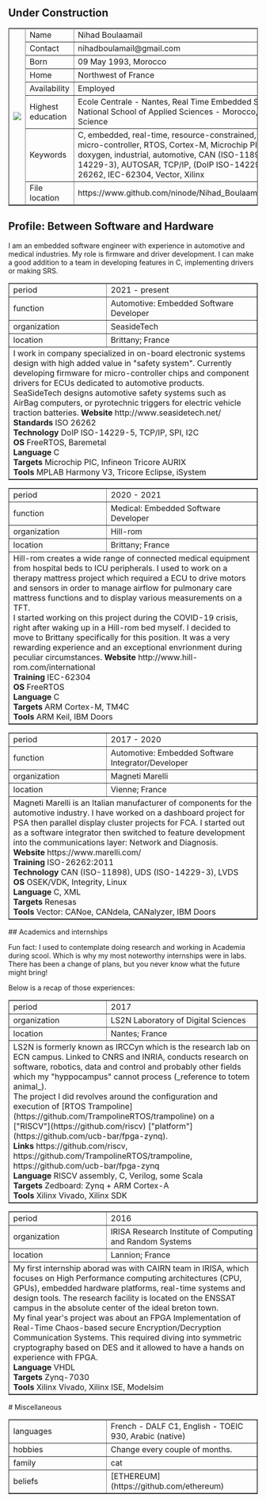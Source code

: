 ## Under Construction

<table border=1><tbody>

<tr><td rowspan=10 width=240>
<IMG SRC=pics/myself.jpg>
</td></tr>

<tr><td width="180">Name</td><td>
Nihad Boulaamail
</td></tr>

<tr><td>Contact</td><td>
nihadboulamail@gmail.com
</td></tr>

<tr><td>Born</td><td>
09 May 1993, Morocco
</td></tr>

<tr><td>Home</td><td>
Northwest of France
</td></tr>

<tr><td>Availability</td><td>
Employed
</td></tr>

<tr><td>Highest education</td><td>
Ecole Centrale - Nantes, Real Time Embedded Systems
<BR />
National School of Applied Sciences - Morocco, Computer Science
</td></tr>

<tr><td>Keywords</td><td>
C, embedded, real-time, resource-constrained, electronics,
micro-controller, RTOS, Cortex-M, Microchip PIC,
make, git, doxygen, industrial, automotive,
CAN (ISO-11898), UDS (ISO-14229-3), AUTOSAR, TCP/IP,
(DoIP ISO-14229-5). ISO-26262, IEC-62304,
Vector, Xilinx
</td></tr>

<tr><td>File location</td><td>
https://www.github.com/ninode/Nihad_Boulaamail_CV/index.md
</td></tr>

</tbody></table>

<!--- --------------------------------------------------------------------- -->

## Profile: Between Software and Hardware

I am an embedded software engineer with experience in automotive and medical industries.
My role is firmware and driver development. I can make a good addition to a team in developing features in C, implementing drivers or making SRS.

<!--- --------------------------------------------------------------------- -->

<table border=1><tbody>

<tr><td width="180">period</td><td>
2021 - present
</td></tr>

<tr><td>function</td><td>
Automotive: Embedded Software Developer 
</td></tr>

<tr><td>organization</td><td>
SeasideTech
</td></tr>

<tr><td>location</td><td>
Brittany; France
</td></tr>

<tr><td colspan = 2>
I work in company specialized in on-board electronic systems design with high added value in "safety system".
Currently developing firmware for micro-controller chips and component drivers for ECUs dedicated to automotive products.
<BR />
SeaSideTech designs automotive safety systems such as AirBag computers, or pyrotechnic triggers for electric vehicle traction batteries.
<strong>Website</strong> http://www.seasidetech.net/
<BR />
<strong>Standards</strong> ISO 26262
<BR />
<strong>Technology</strong> DoIP ISO-14229-5, TCP/IP, SPI, I2C
<BR />
<strong>OS</strong> FreeRTOS, Baremetal
<BR />
<strong>Language</strong> C
<BR />
<strong>Targets</strong> Microchip PIC, Infineon Tricore AURIX
<BR />
<strong>Tools</strong> MPLAB Harmony V3, Tricore Eclipse, iSystem
</td></tr>

</tbody></table>

<!--- --------------------------------------------------------------------- -->

<table border=1><tbody>

<tr><td width="180">period</td><td>
2020 - 2021
</td></tr>

<tr><td>function</td><td>
Medical: Embedded Software Developer 
</td></tr>

<tr><td>organization</td><td>
Hill-rom
</td></tr>

<tr><td>location</td><td>
Brittany; France
</td></tr>

<tr><td colspan = 2>
Hill-rom creates a wide range of connected medical equipment from hospital beds to ICU peripherals.
I used to work on a therapy mattress project which required a ECU to drive motors and sensors in order
to manage airflow for pulmonary care mattress functions and to display various measurements on a TFT.
<BR />
I started working on this project during the COVID-19 crisis, right after waking up in a Hill-rom bed myself. I decided to move to Brittany specifically for this position. It was a very rewarding experience and an exceptional envrionment during peculiar circumstances.
<strong>Website</strong> http://www.hill-rom.com/international
<BR />
<strong>Training</strong> IEC-62304
<BR />
<strong>OS</strong> FreeRTOS
<BR />
<strong>Language</strong> C
<BR />
<strong>Targets</strong> ARM Cortex-M, TM4C
<BR />
<strong>Tools</strong> ARM Keil, IBM Doors
</td></tr>

</tbody></table>

<!--- --------------------------------------------------------------------- -->
<table border=1><tbody>

<tr><td width="180">period</td><td>
2017 - 2020
</td></tr>

<tr><td>function</td><td>
Automotive: Embedded Software Integrator/Developer 
</td></tr>

<tr><td>organization</td><td>
Magneti Marelli
</td></tr>

<tr><td>location</td><td>
Vienne; France
</td></tr>

<tr><td colspan = 2>
Magneti Marelli is an Italian manufacturer of components for the automotive industry. 
I have worked on a dashboard project for PSA then parallel display cluster projects for FCA.
I started out as a software integrator then switched to feature development into the communications layer: Network and Diagnosis.
<BR />
<strong>Website</strong> https://www.marelli.com/
<BR />  
<strong>Training</strong> ISO-26262:2011
<BR />
<strong>Technology</strong> CAN (ISO-11898), UDS (ISO-14229-3), LVDS
<BR />
<strong>OS</strong> OSEK/VDK, Integrity, Linux
<BR />
<strong>Language</strong> C, XML
<BR />
<strong>Targets</strong> Renesas
<BR />
<strong>Tools</strong> Vector: CANoe, CANdela, CANalyzer, IBM Doors
</td></tr>

</tbody></table>
<!--- --------------------------------------------------------------------- -->
## Academics and internships

Fun fact: I used to contemplate doing research and working in Academia during scool.
Which is why my most noteworthy internships were in labs.
There has been a change of plans, but you never know what the future might bring!

Below is a recap of those experiences:
<!--- --------------------------------------------------------------------- -->
<table border=1><tbody>

<tr><td width="180">period</td><td>
2017
</td></tr>

<tr><td>organization</td><td>
LS2N Laboratory of Digital Sciences
</td></tr>

<tr><td>location</td><td>
Nantes; France
</td></tr>

<tr><td colspan = 2>
LS2N is formerly known as IRCCyn which is the research lab on ECN campus. Linked to CNRS and INRIA, conducts research on software, robotics, data and control and probably other fields which my "hyppocampus" cannot process (_reference to totem animal_).
<BR />
The project I did revolves around the configuration and execution of [RTOS Trampoline](https://github.com/TrampolineRTOS/trampoline) on a ["RISCV"](https://github.com/riscv)
["platform"](https://github.com/ucb-bar/fpga-zynq).
<BR />
<strong>Links</strong> https://github.com/riscv, https://github.com/TrampolineRTOS/trampoline, https://github.com/ucb-bar/fpga-zynq
<BR />
<strong>Language</strong> RISCV assembly, C, Verilog, some Scala
<BR />
<strong>Targets</strong> Zedboard: Zynq + ARM Cortex-A
<BR />
<strong>Tools</strong> Xilinx Vivado, Xilinx SDK
</td></tr>

</tbody></table>
<!--- --------------------------------------------------------------------- -->
<table border=1><tbody>

<tr><td width="180">period</td><td>
2016
</td></tr>

<tr><td>organization</td><td>
IRISA Research Institute of Computing and Random Systems
</td></tr>

<tr><td>location</td><td>
Lannion; France
</td></tr>

<tr><td colspan = 2>
My first internship aborad was with CAIRN team in IRISA, which focuses on High Performance computing architectures (CPU, GPUs), embedded hardware platforms, real-time systems and design tools. The research facility is located on the ENSSAT campus in the absolute center of the ideal breton town.
<BR />
My final year's project was about an FPGA Implementation of Real-Time Chaos-based secure
Encryption/Decryption Communication Systems. This required diving into symmetric cryptography based on DES and it allowed to have a hands on experience with FPGA.
<BR />
<strong>Language</strong> VHDL
<BR />
<strong>Targets</strong> Zynq-7030
<BR />
<strong>Tools</strong> Xilinx Vivado, Xilinx ISE, Modelsim
</td></tr>

</tbody></table>
<!--- --------------------------------------------------------------------- -->
# Miscellaneous

<table border=1; width="100%"><tbody>

<tr><td width="180">languages</td><td>
French - DALF C1, English - TOEIC 930, Arabic (native)
</td></tr>

<tr><td>hobbies</td><td>
Change every couple of months.
</td></tr>

<tr><td>family</td><td>
cat
</td></tr>
  
<tr><td>beliefs</td><td>
[ETHEREUM](https://github.com/ethereum)
</td></tr>

</tbody></table>
